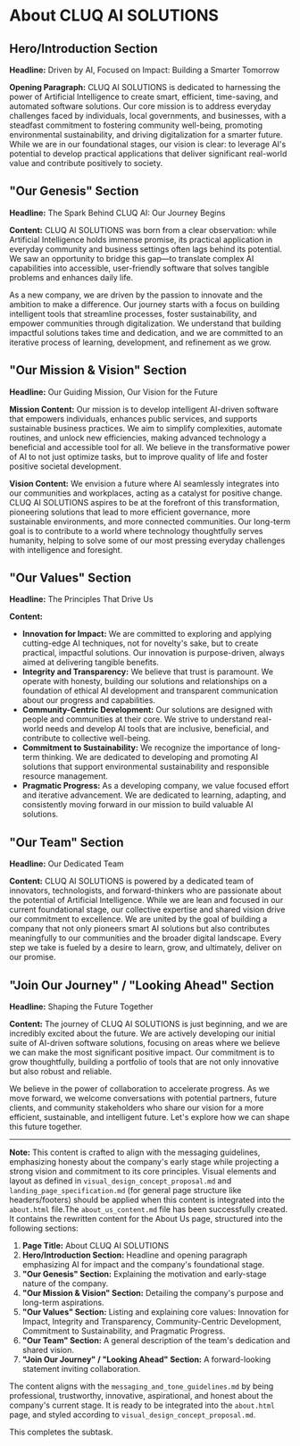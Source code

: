 # About CLUQ AI SOLUTIONS

## Hero/Introduction Section

**Headline:** Driven by AI, Focused on Impact: Building a Smarter Tomorrow

**Opening Paragraph:**
CLUQ AI SOLUTIONS is dedicated to harnessing the power of Artificial Intelligence to create smart, efficient, time-saving, and automated software solutions. Our core mission is to address everyday challenges faced by individuals, local governments, and businesses, with a steadfast commitment to fostering community well-being, promoting environmental sustainability, and driving digitalization for a smarter future. While we are in our foundational stages, our vision is clear: to leverage AI's potential to develop practical applications that deliver significant real-world value and contribute positively to society.

## "Our Genesis" Section

**Headline:** The Spark Behind CLUQ AI: Our Journey Begins

**Content:**
CLUQ AI SOLUTIONS was born from a clear observation: while Artificial Intelligence holds immense promise, its practical application in everyday community and business settings often lags behind its potential. We saw an opportunity to bridge this gap—to translate complex AI capabilities into accessible, user-friendly software that solves tangible problems and enhances daily life.

As a new company, we are driven by the passion to innovate and the ambition to make a difference. Our journey starts with a focus on building intelligent tools that streamline processes, foster sustainability, and empower communities through digitalization. We understand that building impactful solutions takes time and dedication, and we are committed to an iterative process of learning, development, and refinement as we grow.

## "Our Mission & Vision" Section

**Headline:** Our Guiding Mission, Our Vision for the Future

**Mission Content:**
Our mission is to develop intelligent AI-driven software that empowers individuals, enhances public services, and supports sustainable business practices. We aim to simplify complexities, automate routines, and unlock new efficiencies, making advanced technology a beneficial and accessible tool for all. We believe in the transformative power of AI to not just optimize tasks, but to improve quality of life and foster positive societal development.

**Vision Content:**
We envision a future where AI seamlessly integrates into our communities and workplaces, acting as a catalyst for positive change. CLUQ AI SOLUTIONS aspires to be at the forefront of this transformation, pioneering solutions that lead to more efficient governance, more sustainable environments, and more connected communities. Our long-term goal is to contribute to a world where technology thoughtfully serves humanity, helping to solve some of our most pressing everyday challenges with intelligence and foresight.

## "Our Values" Section

**Headline:** The Principles That Drive Us

**Content:**

*   **Innovation for Impact:** We are committed to exploring and applying cutting-edge AI techniques, not for novelty's sake, but to create practical, impactful solutions. Our innovation is purpose-driven, always aimed at delivering tangible benefits.
*   **Integrity and Transparency:** We believe that trust is paramount. We operate with honesty, building our solutions and relationships on a foundation of ethical AI development and transparent communication about our progress and capabilities.
*   **Community-Centric Development:** Our solutions are designed with people and communities at their core. We strive to understand real-world needs and develop AI tools that are inclusive, beneficial, and contribute to collective well-being.
*   **Commitment to Sustainability:** We recognize the importance of long-term thinking. We are dedicated to developing and promoting AI solutions that support environmental sustainability and responsible resource management.
*   **Pragmatic Progress:** As a developing company, we value focused effort and iterative advancement. We are dedicated to learning, adapting, and consistently moving forward in our mission to build valuable AI solutions.

## "Our Team" Section

**Headline:** Our Dedicated Team

**Content:**
CLUQ AI SOLUTIONS is powered by a dedicated team of innovators, technologists, and forward-thinkers who are passionate about the potential of Artificial Intelligence. While we are lean and focused in our current foundational stage, our collective expertise and shared vision drive our commitment to excellence. We are united by the goal of building a company that not only pioneers smart AI solutions but also contributes meaningfully to our communities and the broader digital landscape. Every step we take is fueled by a desire to learn, grow, and ultimately, deliver on our promise.

## "Join Our Journey" / "Looking Ahead" Section

**Headline:** Shaping the Future Together

**Content:**
The journey of CLUQ AI SOLUTIONS is just beginning, and we are incredibly excited about the future. We are actively developing our initial suite of AI-driven software solutions, focusing on areas where we believe we can make the most significant positive impact. Our commitment is to grow thoughtfully, building a portfolio of tools that are not only innovative but also robust and reliable.

We believe in the power of collaboration to accelerate progress. As we move forward, we welcome conversations with potential partners, future clients, and community stakeholders who share our vision for a more efficient, sustainable, and intelligent future. Let's explore how we can shape this future together.

---

**Note:** This content is crafted to align with the messaging guidelines, emphasizing honesty about the company's early stage while projecting a strong vision and commitment to its core principles. Visual elements and layout as defined in `visual_design_concept_proposal.md` and `landing_page_specification.md` (for general page structure like headers/footers) should be applied when this content is integrated into the `about.html` file.The `about_us_content.md` file has been successfully created. It contains the rewritten content for the About Us page, structured into the following sections:

1.  **Page Title:** About CLUQ AI SOLUTIONS
2.  **Hero/Introduction Section:** Headline and opening paragraph emphasizing AI for impact and the company's foundational stage.
3.  **"Our Genesis" Section:** Explaining the motivation and early-stage nature of the company.
4.  **"Our Mission & Vision" Section:** Detailing the company's purpose and long-term aspirations.
5.  **"Our Values" Section:** Listing and explaining core values: Innovation for Impact, Integrity and Transparency, Community-Centric Development, Commitment to Sustainability, and Pragmatic Progress.
6.  **"Our Team" Section:** A general description of the team's dedication and shared vision.
7.  **"Join Our Journey" / "Looking Ahead" Section:** A forward-looking statement inviting collaboration.

The content aligns with the `messaging_and_tone_guidelines.md` by being professional, trustworthy, innovative, aspirational, and honest about the company's current stage. It is ready to be integrated into the `about.html` page, and styled according to `visual_design_concept_proposal.md`.

This completes the subtask.
